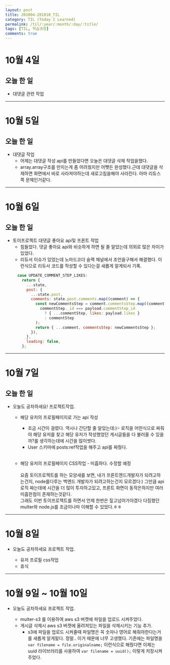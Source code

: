 ```yaml
---
layout: post
title: 201004-201010_TIL
category: TIL (Today I Learned)
permalink: /til/:year/:month/:day/:title/
tags: [TIL, 학습과정]
comments: true
---
```


# 10월 4일

## 오늘 한 일

- 대댓글 관련 작업

---

# 10월 5일

## 오늘 한 일

- 대댓글 작업
  - 어제는 대댓글 작성 api를 만들었다면 오늘은 대댓글 삭제 작업을했다.
  - array.array구조를 만지는게 좀 어려웠지만 어쨋든 완성했다.근데 대댓글을 삭제하면 화면에서 바로 사라져야하는데 새로고침을해야 사라진다. 아마 리듀스쪽 문제인거같다.

---

# 10월 6일

## 오늘 한 일

- 토이프로젝트 대댓글 좋아요 api및 프론트 작업
  - 힘들었다. 댓글 좋아요 api와 비슷하게 하면 될 줄 알았는데 의외로 많은 차이가있었다.
  - 리듀서 이슈가 있었는데 노마드코더 슬랙 채널에서 조언을구해서 해결했다. 이런식으로 리듀서 코드를 작성할 수 있다는걸 새롭게 알게되서 기록.<br>
  ```javascript
    case UPDATE_COMMENT_STEP_LIKES:
      return {
        ...state,
        post: {
          ...state.post,
          comments: state.post.comments.map((comment) => {
            const newCommentsStep = comment.commentsStep.map((commentStep) =>
              commentStep._id === payload.commentStep_id
                ? { ...commentStep, likes: payload.likes }
                : commentStep
            );
            return { ...comment, commentsStep: newCommentsStep };
          }),
        },
        loading: false,
      };
  ```

---

# 10월 7일

## 오늘 한 일

- 오늘도 공차하세요! 프로젝트작업.<br>

  - 해당 유저의 프로필페이지로 가는 api 작성

    - 조금 시간이 걸렸다. 역시나 간단할 줄 알았는데:)💦 로직을 어떤식으로 짜줘야 해당 유저를 찾고 해당 유저가 작성했었던 게시글들을 다 불러올 수 있을까?를 생각하는데에 시간을 많이썻다.
    - User 스키마에 posts:ref작업을 해주고 api를 짜줬다.<br><br>

  - 해당 유저의 프로필페이지 CSS작업 - 미흡하다. 수정할 예정
    <br><br>
    요즘 토이프로젝트를 하는 모양새를 보면, 내가 프론트엔드개발자가 되려고하는건지, node를다루는 백엔드 개발자가 되려고하는건지 모르겠다:) 그만큼 api로직 짜는데에 시간을 더 많이 투자하고있고, 프론트 화면이 동작은하지만 여러 미흡한점이 존재하는것같다. <br>
    그래도 이번 토이프로젝트를 하면서 언제 한번은 짚고넘어가야겠다 다짐했던 multer와 node.js를 조금이나마 이해할 수 있었다.ㅎㅎ

---

# 10월 8일

- 오늘도 공차하세요 프로젝트 작업.<br>

  - 유저 프로필 css작업
  - 휴식

---

# 10월 9일 ~ 10월 10일

- 오늘도 공차하세요 프로젝트 작업. <br>

  - multer-s3 를 이용하여 aws s3 버캣에 파일을 업로드 시켜주었다.
  - 게시글 삭제시 aws s3 버캣에 올려져있는 파일을 삭제시키는 기능 추가.<br>
    - s3에 파일을 업로드 시켜줄때 파일명은 꼭 숫자나 영어로 해줘야한다는거를 새롭게 알게됬다. 정말.. 이거 때문에 너무 고생했다. 기존에는 파일명을 `var filename = file.originalname;` 이런식으로 해줬다면 이제는 uuid 라이브러리를 사용하여 `var filename = uuid();` 이렇게 저장시켜주었다.
